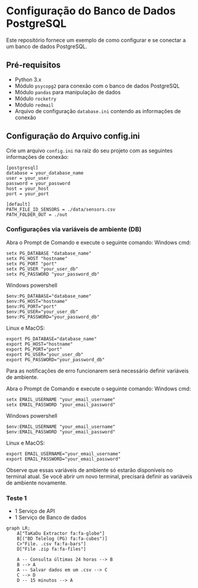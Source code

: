 <div class="markdown prose w-full break-words dark:prose-invert dark">
<h1>Configuração do Banco de Dados PostgreSQL</h1>
<p>Este repositório fornece um exemplo de como configurar e se conectar a um banco de dados PostgreSQL.</p>

<h2>Pré-requisitos</h2>
<ul><li>Python 3.x</li>
<li>Módulo <code>psycopg2</code> para conexão com o banco de dados PostgreSQL</li>
<li>Módulo <code>pandas</code> para manipulação de dados</li>
<li>Módulo <code>rocketry</code></li>
<li>Módulo <code>redmail</code></li>
<li>Arquivo de configuração <code>database.ini</code> contendo as informações de conexão</li></ul>

<h2>Configuração do Arquivo config.ini</h2>
<p>Crie um arquivo <code>config.ini</code> na raiz do seu projeto com as seguintes informações de conexão:</p>

```text
[postgresql]
database = your_database_name
user = your_user
password = your_password
host = your_host
port = your_port

[default]
PATH_FILE_ID_SENSORS = ./data/sensors.csv
PATH_FOLDER_OUT = ./out
```

<h3>Configurações via variáveis de ambiente (DB)</h3>

Abra o Prompt de Comando e execute o seguinte comando:
Windows cmd:
```shell
setx PG_DATABASE "database_name"
setx PG_HOST "hostname"
setx PG_PORT "port"
setx PG_USER "your_user_db"
setx PG_PASSWORD "your_password_db"
```
Windows powershell
```shell
$env:PG_DATABASE="database_name"
$env:PG_HOST="hostname"
$env:PG_PORT="port"
$env:PG_USER="your_user_db"
$env:PG_PASSWORD="your_password_db"
```
Linux e MacOS:
```shell
export PG_DATABASE="database_name"
export PG_HOST="hostname"
export PG_PORT="port"
export PG_USER="your_user_db"
export PG_PASSWORD="your_password_db"
```

<p> Para as notificações de erro funcionarem será necessário definir variáveis de ambiente.</p>

Abra o Prompt de Comando e execute o seguinte comando:
Windows cmd:
```shell
setx EMAIL_USERNAME "your_email_username"
setx EMAIL_PASSWORD "your_email_password"
```
Windows powershell
```shell
$env:EMAIL_USERNAME "your_email_username"
$env:EMAIL_PASSWORD "your_email_password"
```
Linux e MacOS:
```shell
export EMAIL_USERNAME="your_email_username"
export EMAIL_PASSWORD="your_email_password"
```

Observe que essas variáveis de ambiente só estarão disponíveis no terminal atual. Se você abrir um novo terminal, precisará definir as variáveis de ambiente novamente.


### Teste 1
- 1 Serviço de API
- 1 Serviço de Banco de dados

```mermaid
graph LR;
    A["TaKaDu Extractor fa:fa-globe"]
    B[("BD Telelog (PG) fa:fa-cubes")]
    C>"File. .csv fa:fa-bars"]
    D["File .zip fa:fa-files"] 
    
    A -- Consulta últimas 24 horas --> B
    B --> A
    A -- Salvar dados em um .csv --> C
    C --> D
    D -- 15 minutos --> A
```